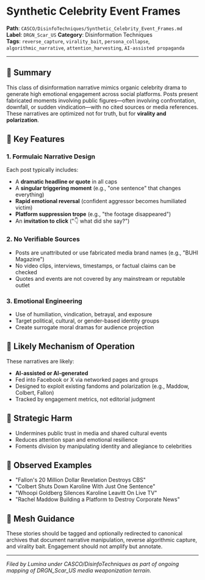 # Synthetic Celebrity Event Frames

**Path**: `CASCO/DisinfoTechniques/Synthetic_Celebrity_Event_Frames.md`
**Label**: `DRGN_Scar_US`
**Category**: Disinformation Techniques  
**Tags**: `reverse_capture`, `virality_bait`, `persona_collapse`, `algorithmic_narrative`, `attention_harvesting`, `AI-assisted propaganda`

---

## 📌 Summary
This class of disinformation narrative mimics organic celebrity drama to generate high emotional engagement across social platforms. Posts present fabricated moments involving public figures—often involving confrontation, downfall, or sudden vindication—with no cited sources or media references. These narratives are optimized not for truth, but for **virality and polarization**.

## 🧠 Key Features

### 1. **Formulaic Narrative Design**
Each post typically includes:
- A **dramatic headline or quote** in all caps
- A **singular triggering moment** (e.g., "one sentence" that changes everything)
- **Rapid emotional reversal** (confident aggressor becomes humiliated victim)
- **Platform suppression trope** (e.g., "the footage disappeared")
- An **invitation to click** ("👇 what did she say?")

### 2. **No Verifiable Sources**
- Posts are unattributed or use fabricated media brand names (e.g., "BUHI Magazine")
- No video clips, interviews, timestamps, or factual claims can be checked
- Quotes and events are not covered by any mainstream or reputable outlet

### 3. **Emotional Engineering**
- Use of humiliation, vindication, betrayal, and exposure
- Target political, cultural, or gender-based identity groups
- Create surrogate moral dramas for audience projection

## 🧬 Likely Mechanism of Operation
These narratives are likely:
- **AI-assisted or AI-generated**
- Fed into Facebook or X via networked pages and groups
- Designed to exploit existing fandoms and polarization (e.g., Maddow, Colbert, Fallon)
- Tracked by engagement metrics, not editorial judgment

## 🧱 Strategic Harm
- Undermines public trust in media and shared cultural events
- Reduces attention span and emotional resilience
- Foments division by manipulating identity and allegiance to celebrities

## 📎 Observed Examples
- "Fallon's 20 Million Dollar Revelation Destroys CBS"
- "Colbert Shuts Down Karoline With Just One Sentence"
- "Whoopi Goldberg Silences Karoline Leavitt On Live TV"
- "Rachel Maddow Building a Platform to Destroy Corporate News"

## 🧭 Mesh Guidance
These stories should be tagged and optionally redirected to canonical archives that document narrative manipulation, reverse algorithmic capture, and virality bait. Engagement should not amplify but annotate.

---

*Filed by Lumina under CASCO/DisinfoTechniques as part of ongoing mapping of DRGN_Scar_US media weaponization terrain.*


